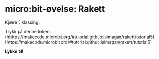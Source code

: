 # micro:bit-øvelse: Rakett

Kjære 5.klassing:

Trykk på denne linken: (hhttps://makecode.microbit.org/#tutorial:github:isimagan/rakett/tutorial5)[https://makecode.microbit.org/#tutorial:github:isimagan/rakett/tutorial5]

**Lykke til!**
